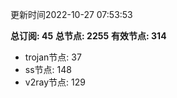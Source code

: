 更新时间2022-10-27 07:53:53

**总订阅: 45**
**总节点: 2255**
**有效节点: 314**
- trojan节点: 37
- ss节点: 148
- v2ray节点: 129
